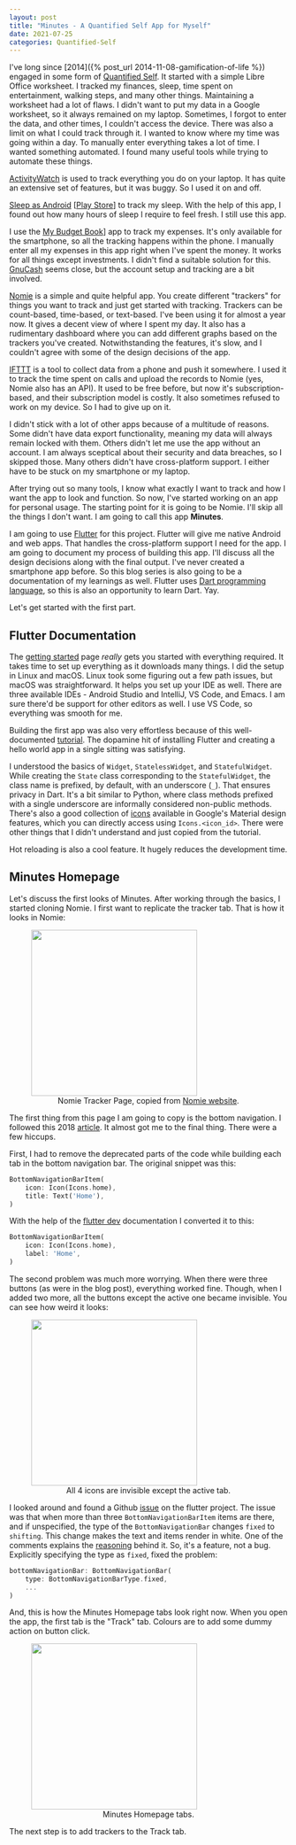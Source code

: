 ```yaml
---
layout: post
title: "Minutes - A Quantified Self App for Myself"
date: 2021-07-25
categories: Quantified-Self
---
```


I've long since [2014]({% post_url 2014-11-08-gamification-of-life %}) engaged in some form of [Quantified Self](https://en.wikipedia.org/wiki/Quantified_self). It started with a simple Libre Office worksheet. I tracked my finances, sleep, time spent on entertainment, walking steps, and many other things. Maintaining a worksheet had a lot of flaws. I didn't want to put my data in a Google worksheet, so it always remained on my laptop. Sometimes, I forgot to enter the data, and other times, I couldn't access the device. There was also a limit on what I could track through it. I wanted to know where my time was going within a day. To manually enter everything takes a lot of time. I wanted something automated. I found many useful tools while trying to automate these things.

[ActivityWatch](https://activitywatch.net/) is used to track everything you do on your laptop. It has quite an extensive set of features, but it was buggy. So I used it on and off.

[Sleep as Android](https://sleep.urbandroid.org/) [[Play Store](https://play.google.com/store/apps/details?id=com.urbandroid.sleep&hl=en_IN&gl=US)] to track my sleep. With the help of this app, I found out how many hours of sleep I require to feel fresh. I still use this app.

I use the [My Budget Book](https://play.google.com/store/apps/details?id=com.onetwoapps.mh)] app to track my expenses. It's only available for the smartphone, so all the tracking happens within the phone. I manually enter all my expenses in this app right when I've spent the money. It works for all things except investments. I didn't find a suitable solution for this. [GnuCash](https://www.gnucash.org/) seems close, but the account setup and tracking are a bit involved.

[Nomie](https://nomie.app/) is a simple and quite helpful app. You create different "trackers" for things you want to track and just get started with tracking. Trackers can be count-based, time-based, or text-based. I've been using it for almost a year now. It gives a decent view of where I spent my day. It also has a rudimentary dashboard where you can add different graphs based on the trackers you've created. Notwithstanding the features, it's slow, and I couldn't agree with some of the design decisions of the app.

[IFTTT](https://ifttt.com/) is a tool to collect data from a phone and push it somewhere. I used it to track the time spent on calls and upload the records to Nomie (yes, Nomie also has an API). It used to be free before, but now it's subscription-based, and their subscription model is costly. It also sometimes refused to work on my device. So I had to give up on it.

I didn't stick with a lot of other apps because of a multitude of reasons. Some didn't have data export functionality, meaning my data will always remain locked with them. Others didn't let me use the app without an account. I am always sceptical about their security and data breaches, so I skipped those. Many others didn't have cross-platform support. I either have to be stuck on my smartphone or my laptop.

After trying out so many tools, I know what exactly I want to track and how I want the app to look and function. So now, I've started working on an app for personal usage. The starting point for it is going to be Nomie. I'll skip all the things I don't want. I am going to call this app **Minutes**.

I am going to use [Flutter](https://flutter.dev/) for this project. Flutter will give me native Android and web apps. That handles the cross-platform support I need for the app. I am going to document my process of building this app. I'll discuss all the design decisions along with the final output. I've never created a smartphone app before. So this blog series is also going to be a documentation of my learnings as well. Flutter uses [Dart programming language](https://en.wikipedia.org/wiki/Dart_(programming_language)), so this is also an opportunity to learn Dart. Yay.

Let's get started with the first part.

## Flutter Documentation

The [getting started](https://flutter.dev/docs/get-started) page *really* gets you started with everything required. It takes time to set up everything as it downloads many things. I did the setup in Linux and macOS. Linux took some figuring out a few path issues, but macOS was straightforward. It helps you set up your IDE as well. There are three available IDEs - Android Studio and IntelliJ, VS Code, and Emacs. I am sure there'd be support for other editors as well. I use VS Code, so everything was smooth for me.

Building the first app was also very effortless because of this well-documented [tutorial](https://flutter.dev/docs/get-started/codelab). The dopamine hit of installing Flutter and creating a hello world app in a single sitting was satisfying.

I understood the basics of `Widget`, `StatelessWidget`, and `StatefulWidget`. While creating the `State` class corresponding to the `StatefulWidget`, the class name is prefixed, by default, with an underscore (`_`). That ensures privacy in Dart. It's a bit similar to Python, where class methods prefixed with a single underscore are informally considered non-public methods. There's also a good collection of [icons](https://fonts.google.com/icons) available in Google's Material design features, which you can directly access using `Icons.<icon_id>`. There were other things that I didn't understand and just copied from the tutorial.

Hot reloading is also a cool feature. It hugely reduces the development time.

## Minutes Homepage

Let's discuss the first looks of Minutes. After working through the basics, I started cloning Nomie. I first want to replicate the tracker tab. That is how it looks in Nomie:

<figure class="image">
    <img src="{{ site.url }}/assets/2021-07/nomie-tracker-tab.jpeg" alt="" width="300" style="text-align: center; margin: auto">
    <figcaption style="text-align: center">Nomie Tracker Page, copied from <a href="https://nomie.app/">Nomie website</a>.</figcaption>
</figure>

The first thing from this page I am going to copy is the bottom navigation. I followed this 2018 [article](https://willowtreeapps.com/ideas/how-to-use-flutter-to-build-an-app-with-bottom-navigation). It almost got me to the final thing. There were a few hiccups.

First, I had to remove the deprecated parts of the code while building each tab in the bottom navigation bar. The original snippet was this:

```dart
BottomNavigationBarItem(
    icon: Icon(Icons.home),
    title: Text('Home'),
)
```

With the help of the [flutter dev](https://api.flutter.dev/flutter/material/BottomNavigationBar-class.html) documentation I converted it to this:

```dart
BottomNavigationBarItem(
    icon: Icon(Icons.home),
    label: 'Home',
)
```

The second problem was much more worrying. When there were three buttons (as were in the blog post), everything worked fine. Though, when I added two more, all the buttons except the active one became invisible. You can see how weird it looks:

<figure>
    <img src="{{ site.url }}/assets/2021-07/navbar_issue1.png" alt="" width="300" style="text-align: center; object-fit: fill || contain || cover || none || scale-down; margin: auto">
    <figcaption style="text-align: center">All 4 icons are invisible except the active tab.</figcaption>
</figure>

I looked around and found a Github [issue](https://github.com/flutter/flutter/issues/13642) on the flutter project. The issue was that when more than three `BottomNavigationBarItem` items are there, and if unspecified, the type of the `BottomNavigationBar` changes `fixed` to `shifting`. This change makes the text and items render in white. One of the comments explains the [reasoning](https://github.com/flutter/flutter/issues/13642#issuecomment-371875044) behind it. So, it's a feature, not a bug. Explicitly specifying the type as `fixed`, fixed the problem:

```dart
bottomNavigationBar: BottomNavigationBar(
    type: BottomNavigationBarType.fixed,
    ...
)
```

And, this is how the Minutes Homepage tabs look right now. When you open the app, the first tab is the "Track" tab. Colours are to add some dummy action on button click.

<figure class="image">
    <!-- <img src="{{ site.url }}/assets/2021-07/minutes-homepage1.png" alt=""> -->
    <img src="{{ site.url }}/assets/2021-07/minutes-homepage.gif" alt="" width="300" style="margin: auto;">
    <figcaption style="text-align: center">Minutes Homepage tabs.</figcaption>
</figure>

The next step is to add trackers to the Track tab.
